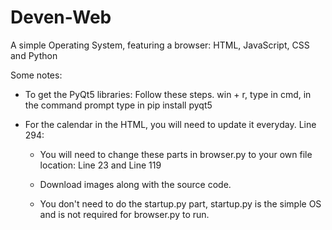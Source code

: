 # Deven-Web
A simple Operating System, featuring a browser: HTML, JavaScript, CSS and Python

Some notes:

- To get the PyQt5 libraries: Follow these steps.
  win + r,
  type in cmd,
  in the command prompt type in pip install pyqt5

- For the calendar in the HTML, you will need to update it everyday. Line 294: <ul class="days"> <!-- copy paste for updating the current day: <li><span class="active">date goes here</span></li>--> 

- You will need to change these parts in browser.py to your own file location: Line 23 and Line 119

- Download images along with the source code.
  
- You don't need to do the startup.py part, startup.py is the simple OS and is not required for browser.py to run.
